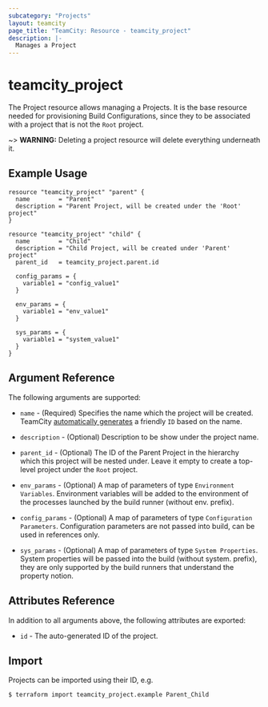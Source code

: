 ```yaml
---
subcategory: "Projects"
layout: teamcity
page_title: "TeamCity: Resource - teamcity_project"
description: |-
  Manages a Project
---
```


# teamcity_project

The Project resource allows managing a Projects. It is the base resource needed for provisioning Build Configurations, since they to be associated with a project that is not the `Root` project.

~> **WARNING:** Deleting a project resource will delete everything underneath it.

## Example Usage

```hcl
resource "teamcity_project" "parent" {
  name        = "Parent"
  description = "Parent Project, will be created under the 'Root' project"
}

resource "teamcity_project" "child" {
  name        = "Child"
  description = "Child Project, will be created under 'Parent' project"
  parent_id   = teamcity_project.parent.id

  config_params = {
    variable1 = "config_value1"
  }

  env_params = {
    variable1 = "env_value1"
  }

  sys_params = {
    variable1 = "system_value1"
  }
}
```

## Argument Reference

The following arguments are supported:

* `name` - (Required) Specifies the name which the project will be created. TeamCity [automatically generates](https://confluence.jetbrains.com/display/TCD18/Identifier) a friendly `ID`  based on the name.

* `description` - (Optional) Description to be show under the project name.

* `parent_id` - (Optional) The ID of the Parent Project in the hierarchy which this project will be nested under. Leave it empty to create a top-level project under the `Root` project.

* `env_params` - (Optional) A map of parameters of type `Environment Variables`. Environment variables will be added to the environment of the processes launched by the build runner (without env. prefix).

* `config_params` - (Optional) A map of parameters of type `Configuration Parameters`. Configuration parameters are not passed into build, can be used in references only.

* `sys_params` - (Optional) A map of parameters of type `System Properties`. System properties will be passed into the build (without system. prefix), they are only supported by the build runners that understand the property notion.

## Attributes Reference

In addition to all arguments above, the following attributes are exported:

* `id` - The auto-generated ID of the project.

## Import

Projects can be imported using their ID, e.g.

```
$ terraform import teamcity_project.example Parent_Child
```
